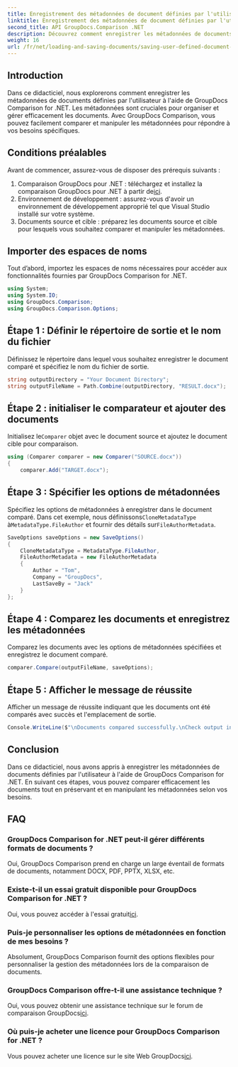 ```yaml
---
title: Enregistrement des métadonnées de document définies par l'utilisateur dans la comparaison GroupDocs pour .NET
linktitle: Enregistrement des métadonnées de document définies par l'utilisateur dans la comparaison GroupDocs pour .NET
second_title: API GroupDocs.Comparison .NET
description: Découvrez comment enregistrer les métadonnées de documents définies par l'utilisateur à l'aide de GroupDocs Comparison for .NET. Comparez et manipulez facilement les métadonnées grâce à des instructions étape par étape.
weight: 16
url: /fr/net/loading-and-saving-documents/saving-user-defined-document-metadata/
---
```

## Introduction
Dans ce didacticiel, nous explorerons comment enregistrer les métadonnées de documents définies par l'utilisateur à l'aide de GroupDocs Comparison for .NET. Les métadonnées sont cruciales pour organiser et gérer efficacement les documents. Avec GroupDocs Comparison, vous pouvez facilement comparer et manipuler les métadonnées pour répondre à vos besoins spécifiques.
## Conditions préalables
Avant de commencer, assurez-vous de disposer des prérequis suivants :
1.  Comparaison GroupDocs pour .NET : téléchargez et installez la comparaison GroupDocs pour .NET à partir de[ici](https://releases.groupdocs.com/comparison/net/).
2. Environnement de développement : assurez-vous d'avoir un environnement de développement approprié tel que Visual Studio installé sur votre système.
3. Documents source et cible : préparez les documents source et cible pour lesquels vous souhaitez comparer et manipuler les métadonnées.

## Importer des espaces de noms
Tout d’abord, importez les espaces de noms nécessaires pour accéder aux fonctionnalités fournies par GroupDocs Comparison for .NET.
```csharp
using System;
using System.IO;
using GroupDocs.Comparison;
using GroupDocs.Comparison.Options;
```
## Étape 1 : Définir le répertoire de sortie et le nom du fichier
Définissez le répertoire dans lequel vous souhaitez enregistrer le document comparé et spécifiez le nom du fichier de sortie.
```csharp
string outputDirectory = "Your Document Directory";
string outputFileName = Path.Combine(outputDirectory, "RESULT.docx");
```
## Étape 2 : initialiser le comparateur et ajouter des documents
 Initialisez le`Comparer` objet avec le document source et ajoutez le document cible pour comparaison.
```csharp
using (Comparer comparer = new Comparer("SOURCE.docx"))
{
    comparer.Add("TARGET.docx");
```
## Étape 3 : Spécifier les options de métadonnées
 Spécifiez les options de métadonnées à enregistrer dans le document comparé. Dans cet exemple, nous définissons`CloneMetadataType` à`MetadataType.FileAuthor` et fournir des détails sur`FileAuthorMetadata`.
```csharp
SaveOptions saveOptions = new SaveOptions()
{
    CloneMetadataType = MetadataType.FileAuthor,
    FileAuthorMetadata = new FileAuthorMetadata
    {
        Author = "Tom",
        Company = "GroupDocs",
        LastSaveBy = "Jack"
    }
};
```
## Étape 4 : Comparez les documents et enregistrez les métadonnées
Comparez les documents avec les options de métadonnées spécifiées et enregistrez le document comparé.
```csharp
comparer.Compare(outputFileName, saveOptions);
```
## Étape 5 : Afficher le message de réussite
Afficher un message de réussite indiquant que les documents ont été comparés avec succès et l'emplacement de sortie.
```csharp
Console.WriteLine($"\nDocuments compared successfully.\nCheck output in {outputDirectory}.");
```

## Conclusion
Dans ce didacticiel, nous avons appris à enregistrer les métadonnées de documents définies par l'utilisateur à l'aide de GroupDocs Comparison for .NET. En suivant ces étapes, vous pouvez comparer efficacement les documents tout en préservant et en manipulant les métadonnées selon vos besoins.
## FAQ
### GroupDocs Comparison for .NET peut-il gérer différents formats de documents ?
Oui, GroupDocs Comparison prend en charge un large éventail de formats de documents, notamment DOCX, PDF, PPTX, XLSX, etc.
### Existe-t-il un essai gratuit disponible pour GroupDocs Comparison for .NET ?
 Oui, vous pouvez accéder à l'essai gratuit[ici](https://releases.groupdocs.com/).
### Puis-je personnaliser les options de métadonnées en fonction de mes besoins ?
Absolument, GroupDocs Comparison fournit des options flexibles pour personnaliser la gestion des métadonnées lors de la comparaison de documents.
### GroupDocs Comparison offre-t-il une assistance technique ?
Oui, vous pouvez obtenir une assistance technique sur le forum de comparaison GroupDocs[ici](https://forum.groupdocs.com/c/comparison/12).
### Où puis-je acheter une licence pour GroupDocs Comparison for .NET ?
 Vous pouvez acheter une licence sur le site Web GroupDocs[ici](https://purchase.groupdocs.com/buy).